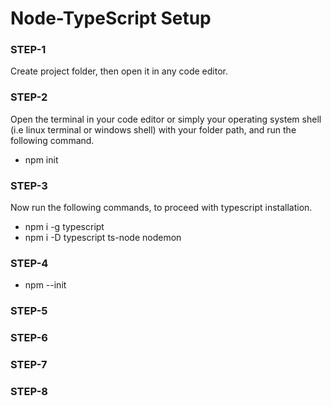 # Node-TypeScript Setup 

### STEP-1
Create project folder, then open it in any code editor.
### STEP-2
Open the terminal in your code editor or simply your operating system shell (i.e linux terminal or windows shell) with your folder path, and run the following command.

* npm init
### STEP-3
Now run the following commands, to proceed with typescript installation.
* npm i -g typescript
* npm i -D typescript ts-node nodemon
### STEP-4
* npm --init
### STEP-5
### STEP-6
### STEP-7
### STEP-8